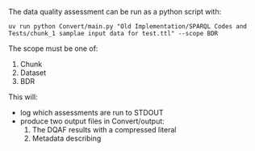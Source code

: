 The data quality assessment can be run as a python script with:

`uv run python Convert/main.py "Old Implementation/SPARQL Codes and Tests/chunk_1 samplae input data for test.ttl" --scope BDR`

The scope must be one of:
1. Chunk
2. Dataset
3. BDR

This will:
- log which assessments are run to STDOUT
- produce two output files in Convert/output:
    1. The DQAF results with a compressed literal
    2. Metadata describing